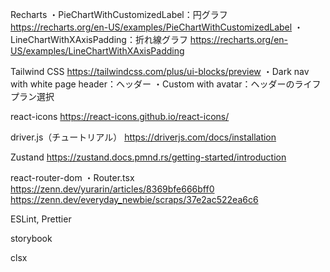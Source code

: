 Recharts
・PieChartWithCustomizedLabel：円グラフ
https://recharts.org/en-US/examples/PieChartWithCustomizedLabel
・LineChartWithXAxisPadding：折れ線グラフ
https://recharts.org/en-US/examples/LineChartWithXAxisPadding

Tailwind CSS
https://tailwindcss.com/plus/ui-blocks/preview
・Dark nav with white page header：ヘッダー
・Custom with avatar：ヘッダーのライフプラン選択

react-icons
https://react-icons.github.io/react-icons/

driver.js（チュートリアル）
https://driverjs.com/docs/installation

Zustand
https://zustand.docs.pmnd.rs/getting-started/introduction

react-router-dom
・Router.tsx
https://zenn.dev/yurarin/articles/8369bfe666bff0
https://zenn.dev/everyday_newbie/scraps/37e2ac522ea6c6

ESLint, Prettier

storybook

clsx
